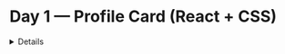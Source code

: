 # Day 1 — Profile Card (React + CSS)
<details>
오늘은 간단한 **프로필 카드**를 React 컴포넌트로 만들고, 스타일을 **CSS 파일로 분리**하는 연습을 했습니다. 아래에 정리, 주석 달린 최종 코드, 개선 포인트, 다음 단계 미션을 담았습니다.

---

## ✅ 오늘 한 일 (Summary)

* `ProfileCard`를 **독립 컴포넌트**로 분리
* 스타일을 `ProfileCard.css`로 **파일 분리**
* 타이포 계층(`h1`, `h2`, `p`)으로 정보 구조화
* 기본 레이아웃/여백/테두리 반경 설정

---

## 📁 파일 구조

```
src/
  components/
    ProfileCard.jsx
  styles/
    ProfileCard.css
  App.jsx
```

---

## 🧩 최종 코드 (설명 주석 포함)

> 아래 코드는 오늘 결과물을 **가독성/정렬/여백** 위주로 소폭 개선한 버전입니다. 기존 의도를 유지하면서, 중앙 정렬과 간격을 명확하게 했습니다.

### `components/ProfileCard.jsx`

```jsx
import React from 'react';
import '../styles/ProfileCard.css';

// 단순 정적 카드 컴포넌트
// - 오늘은 props 없이 정적인 텍스트로 구성
// - 다음 단계에서 이미지/버튼/반응형 등을 추가할 예정
const ProfileCard = () => {
  return (
    // 카드의 루트 요소: 시멘틱하게는 section/article도 고려 가능하지만
    // 오늘은 단순한 데모이므로 div 사용
    <div className="ProfileCard">
      {/* 이름: 가장 중요한 정보이므로 h1 사용 */}
      <h1 className="name">Kwak Hui Beom</h1>

      {/* 직무/역할: 이름 다음 중요도이므로 h2 사용 */}
      <h2 className="job">시스템 관제</h2>

      {/* 상세 설명: 문장 단위 정보이므로 p로 구분 */}
      <p className="phrase"><strong>이름:</strong> 곽희범</p>
      <p className="phrase"><strong>나이:</strong> 28세</p>
      <p className="phrase"><strong>자기소개:</strong> ...</p>
    </div>
  );
};

export default ProfileCard;
```

### `styles/ProfileCard.css`

```css
/* 카드 컨테이너 */
.ProfileCard {
  /* 가운데 정렬 + 세로 배치 */
  display: flex;              /* inline-block → flex 로 변경 */
  flex-direction: column;     /* 위→아래 배치 */
  align-items: center;        /* 가로 중앙 */
  justify-content: center;    /* 세로 중앙 (고정 높이가 있을 때 유효) */

  /* 크기/여백 */
  width: 260px;               /* 카드 가로폭을 정해 안정감 부여 */
  margin: 20px auto;          /* 화면 가운데 배치 */
  padding: 16px;              /* 내부 여백으로 숨 쉬게 하기 */

  /* 테두리/모서리 */
  border: 5px solid #61dafb;  /* React 블루 톤 유지 */
  border-radius: 16px;         /* 둥근 모서리 */

  /* 시각적 깊이(선택) */
  box-shadow: 0 4px 12px rgba(0,0,0,0.08);
  background: #fff;           /* 대비 개선 */
}

/* 타이포 계층 */
.ProfileCard h1 {
  margin: 0 0 8px;            /* 아래쪽으로만 간격 */
  color: #fff;                /* 배경 위에서 대비 확보 */
  background-color: #4fbde6;  /* 지나치게 밝은 #61dafb보다 약간 톤다운 */
  font-family: Arial, sans-serif;
  font-size: 1.25rem;         /* 모바일에서도 과하지 않게 */
  line-height: 1.2;
  padding: 8px 12px;          /* 배경 라벨처럼 보이도록 패딩 */
  border-radius: 8px;
}

.ProfileCard h2 {
  margin: 0 0 8px;
  font-size: 1rem;            /* h1보다 한 단계 작게 */
  color: #222;
}

/* 본문 문장 */
.ProfileCard p {
  margin: 0 0 6px;            /* 요소 간격 균형 */
  font-size: 0.95rem;         /* 모바일 가독성을 고려한 기본 크기 */
  color: #444;
}
```

### `App.jsx`

```jsx
import { useState } from 'react';
import './App.css';
import ProfileCard from './components/ProfileCard.jsx';

// 앱 루트: 데모용 문구 + ProfileCard 출력
function App() {
  const [count, setCount] = useState(0); // 오늘은 미사용 상태값 (나중에 인터랙션에 활용 가능)

  return (
    <>
      <div className="container">
        <h1>Hello React!</h1>
        <p>This is my first styled component.</p>
      </div>

      {/* 프로필 카드 컴포넌트 */}
      <ProfileCard />
    </>
  );
}

export default App;
```

---

## 🔎 핵심 이해 포인트

1. **컴포넌트 분리**: UI를 역할 단위로 쪼개면 재사용/유지보수가 쉬워짐
2. **타이포 계층**: h1/h2/p처럼 중요도에 따라 태그 선택 → 정보 구조가 명확해짐
3. **레이아웃 기본기**: `inline-block`보다 `flex`가 정렬/정돈에 유리
4. **여백 관리**: `margin-bottom`으로 요소 간 간격을 균일하게 맞추면 가독성이 크게 개선
5. **색 대비**: 배경색이 강할수록 텍스트 색은 확실한 대비(대부분 흰색/짙은 검정)로 설정

---

## 🧯 자주 하는 실수 & 예방 팁

* **가운데 정렬이 안 돼요** → 부모/자식 중 어디에 `display:flex`와 `margin:auto`를 줄지 명확히 결정
* **요소들이 답답해 보여요** → `padding`과 `margin-bottom` 규칙을 정해 일관성 있게 적용
* **폰트가 너무 커/작아요** → 상대 단위(rem)로 단계별 스케일(예: 0.95rem / 1rem / 1.25rem) 유지

---

## 🧪 다음 단계 미션(예고)

> 다음 학습 때 도전해 보세요. 난이도는 오늘보다 **반 단계 상승**입니다.

**문제:** 카드에 다음 요구사항을 추가하세요.

1. 상단에 **프로필 이미지(img)** 추가 (정사각형, 원형 마스크)
2. 하단에 **버튼 1개(예: "자세히 보기")** 추가
3. 마우스 **hover 시 카드 그림자 강화** (트랜지션 포함)
4. **모바일(≤ 480px)** 에서 카드 폭을 `90%`, 본문 폰트를 `1rem`로 키우기

**힌트 코드 조각:**

```css
/* 반응형 - 모바일 우선 */
@media (max-width: 480px) {
  .ProfileCard { width: 90%; }
  .ProfileCard p { font-size: 1rem; }
}

/* 호버 효과 */
.ProfileCard { transition: box-shadow .2s ease; }
.ProfileCard:hover { box-shadow: 0 8px 24px rgba(0,0,0,.15); }

/* 프로필 이미지 */
.ProfileCard img { width: 96px; height: 96px; border-radius: 50%; object-fit: cover; }
```

---

## 🧭 진도 기록 (Progress Log)

* [x] 컴포넌트/스타일 파일 분리
* [x] 타이포 계층 정리(h1/h2/p)
* [x] 기본 레이아웃/여백/테두리 적용
* [ ] 이미지/버튼/호버 효과
* [ ] 반응형(모바일/태블릿)
* [ ] Tailwind 심화 (모든 과제 완료 후)

---

## 📌 메모

* 오늘은 **레이아웃과 타이포 기본기**에 집중했습니다. 다음 단계부터는 **반응형**과 **사용자 인터랙션**(버튼/호버)을 추가해 실제 카드다운 완성도를 높일 예정입니다.
</details>